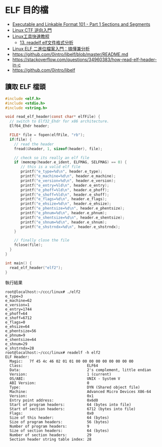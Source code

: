 # ELF 目的檔

* [Executable and Linkable Format 101 - Part 1 Sections and Segments](https://www.intezer.com/blog/research/executable-linkable-format-101-part1-sections-segments/)
* [Linux CTF 逆向入門](https://kknews.cc/code/q4xmj6g.html)
* [Linux工具快速教程](https://linuxtools-rst.readthedocs.io/zh_CN/latest/index.html)
    * [13. readelf elf文件格式分析](https://linuxtools-rst.readthedocs.io/zh_CN/latest/tool/readelf.html)
* [Linux ELF 二進位檔案入門：搞懂兼分析](https://security-onigiri.github.io/2018/03/08/the-101-of-elf-binaries-on-linux-understanding-and-analysis.html)
* https://github.com/0intro/libelf/blob/master/README.md
* https://stackoverflow.com/questions/34960383/how-read-elf-header-in-c
* https://github.com/0intro/libelf


## 讀取 ELF 檔頭

```c
#include <elf.h>
#include <stdio.h>
#include <string.h>

void read_elf_header(const char* elfFile) {
  // switch to Elf32_Ehdr for x86 architecture.
  Elf64_Ehdr header;

  FILE* file = fopen(elfFile, "rb");
  if(file) {
    // read the header
    fread(&header, 1, sizeof(header), file);

    // check so its really an elf file
    if (memcmp(header.e_ident, ELFMAG, SELFMAG) == 0) {
       // this is a valid elf file
       printf("e_type=%d\n", header.e_type);
       printf("e_machine=%d\n", header.e_machine);
       printf("e_version=%d\n", header.e_version);
       printf("e_entry=%ld\n", header.e_entry);
       printf("e_phoff=%ld\n", header.e_phoff);
       printf("e_shoff=%ld\n", header.e_shoff);
       printf("e_flags=%d\n", header.e_flags);
       printf("e_ehsize=%d\n", header.e_ehsize);
       printf("e_phentsize=%d\n", header.e_phentsize);
       printf("e_phnum=%d\n", header.e_phnum);
       printf("e_shentsize=%d\n", header.e_shentsize);
       printf("e_shnum=%d\n", header.e_shnum);
       printf("e_shstrndx=%d\n", header.e_shstrndx);
    }

    // finally close the file
    fclose(file);
  }
}

int main() {
  read_elf_header("elf2");
}
```

執行結果

```
root@localhost:~/ccc/linux# ./elf2
e_type=3
e_machine=62
e_version=1
e_entry=1744
e_phoff=64
e_shoff=6712
e_flags=0
e_ehsize=64
e_phentsize=56
e_phnum=9
e_shentsize=64
e_shnum=29
e_shstrndx=28
root@localhost:~/ccc/linux# readelf -h elf2
ELF Header:
  Magic:   7f 45 4c 46 02 01 01 00 00 00 00 00 00 00 00 00
  Class:                             ELF64
  Data:                              2's complement, little endian
  Version:                           1 (current)
  OS/ABI:                            UNIX - System V
  ABI Version:                       0
  Type:                              DYN (Shared object file)
  Machine:                           Advanced Micro Devices X86-64
  Version:                           0x1
  Entry point address:               0x6d0
  Start of program headers:          64 (bytes into file)
  Start of section headers:          6712 (bytes into file)
  Flags:                             0x0
  Size of this header:               64 (bytes)
  Size of program headers:           56 (bytes)
  Number of program headers:         9
  Size of section headers:           64 (bytes)
  Number of section headers:         29
  Section header string table index: 28

```

